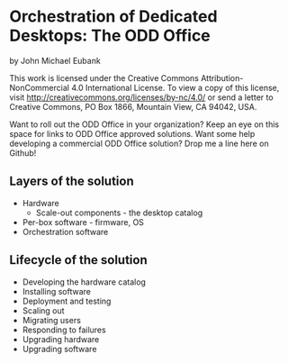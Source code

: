 # Orchestration of Dedicated Desktops: The ODD Office
by John Michael Eubank

This work is licensed under the Creative Commons Attribution-NonCommercial 4.0 International License. To view a copy of this license, visit http://creativecommons.org/licenses/by-nc/4.0/ or send a letter to Creative Commons, PO Box 1866, Mountain View, CA 94042, USA.

Want to roll out the ODD Office in your organization? Keep an eye on this space for links to ODD Office approved solutions. Want some help developing a commercial ODD Office solution? Drop me a line here on Github!


## Layers of the solution

* Hardware
  * Scale-out components - the desktop catalog
* Per-box software - firmware, OS
* Orchestration software

## Lifecycle of the solution

* Developing the hardware catalog
* Installing software
* Deployment and testing
* Scaling out
* Migrating users
* Responding to failures
* Upgrading hardware
* Upgrading software

